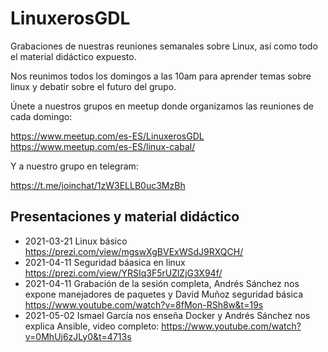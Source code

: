 # LinuxerosGDL
Grabaciones de nuestras reuniones semanales sobre Linux, así como todo el material didáctico expuesto.

Nos reunimos todos los domingos a las 10am para aprender temas sobre linux y debatir sobre el futuro del grupo.

Únete a nuestros grupos en meetup donde organizamos las reuniones de cada domingo:

https://www.meetup.com/es-ES/LinuxerosGDL
https://www.meetup.com/es-ES/linux-cabal/

Y a nuestro grupo en telegram:

https://t.me/joinchat/1zW3ELLB0uc3MzBh

## Presentaciones y material didáctico
* 2021-03-21 Linux básico https://prezi.com/view/mgswXgBVExWSdJ9RXQCH/
* 2021-04-11 Seguridad báasica en linux https://prezi.com/view/YRSIq3F5rUZlZjG3X94f/
* 2021-04-11 Grabación de la sesión completa, Andrés Sánchez nos expone manejadores de paquetes y David Muñoz seguridad básica https://www.youtube.com/watch?v=8fMon-RSh8w&t=19s
* 2021-05-02 Ismael García nos enseña Docker y Andrés Sánchez nos explica Ansible, video completo: https://www.youtube.com/watch?v=0MhUj6zJLy0&t=4713s
